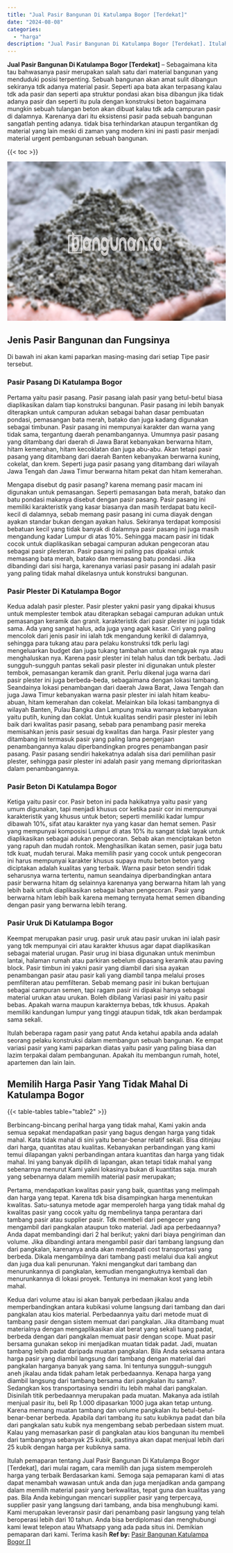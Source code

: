 ```yaml
---
title: "Jual Pasir Bangunan Di Katulampa Bogor [Terdekat]"
date: "2024-08-08"
categories: 
  - "harga"
description: "Jual Pasir Bangunan Di Katulampa Bogor [Terdekat]. Itulah pemaparan tentang Jual Pasir Bangunan Di Katulampa Bogor [Terdekat], dari mulai ragam, cara memil..."
---
```


**Jual Pasir Bangunan Di Katulampa Bogor \[Terdekat\]** – Sebagaimana kita tau bahwasanya pasir merupakan salah satu dari material bangunan yang menduduki posisi terpenting. Sebuah bangunan akan amat sulit dibangun sekiranya tdk adanya material pasir. Seperti apa bata akan terpasang kalau tdk ada pasir dan seperti apa struktur pondasi akan bisa dibangun jika tidak adanya pasir dan seperti itu pula dengan konstruksi beton bagaimana mungkin sebuah tulangan beton akan dibuat kalau tdk ada campuran pasir di dalamnya. Karenanya dari itu eksistensi pasir pada sebuah bangunan sangatlah penting adanya. tidak bisa terhindarkan ataupun tergantikan dg material yang lain meski di zaman yang modern kini ini pasti pasir menjadi material urgent pembangunan sebuah bangunan.

{{< toc >}}

![Jual Pasir Bangunan Di Katulampa Bogor [Terdekat]](/images/jual-pasir-bangunan-53.png)

## Jenis Pasir Bangunan dan Fungsinya

Di bawah ini akan kami paparkan masing-masing dari setiap Tipe pasir tersebut.

### Pasir Pasang Di Katulampa Bogor

Pertama yaitu pasir pasang. Pasir pasang ialah pasir yang betul-betul biasa diaplikasikan dalam tiap konstruksi bangunan. Pasir pasang ini lebih banyak diterapkan untuk campuran adukan sebagai bahan dasar pembuatan pondasi, pemasangan bata merah, batako dan juga kadang digunakan sebagai timbunan. Pasir pasang ini mempunyai karakter dan warna yang tidak sama, tergantung daerah penambangannya. Umumnya pasir pasang yang ditambang dari daerah di Jawa Barat kebanyakan berwarna hitam, hitam kemerahan, hitam kecoklatan dan juga abu-abu. Akan tetapi pasir pasang yang ditambang dari daerah Banten kebanyakan berwarna kuning, cokelat, dan krem. Seperti juga pasir pasang yang ditambang dari wilayah Jawa Tengah dan Jawa Timur berwarna hitam pekat dan hitam kemerahan.

Mengapa disebut dg pasir pasang? karena memang pasir macam ini digunakan untuk pemasangan. Seperti pemasangan bata merah, batako dan batu pondasi makanya disebut dengan pasir pasang. Pasir pasang ini memiliki karakteristik yang kasar biasanya dan masih terdapat batu kecil-kecil di dalamnya, sebab memang pasir pasang ini cuma diayak dengan ayakan standar bukan dengan ayakan halus. Sekiranya terdapat komposisi bebatuan kecil yang tidak banyak di dalamnya pasir pasang ini juga masih mengandung kadar Lumpur di atas 10%. Sehingga macam pasir ini tidak cocok untuk diaplikasikan sebagai campuran adukan pengecoran atau sebagai pasir plesteran. Pasir pasang ini paling pas dipakai untuk memasang bata merah, batako dan memasang batu pondasi. Jika dibandingi dari sisi harga, karenanya variasi pasir pasang ini adalah pasir yang paling tidak mahal dikelasnya untuk konstruksi bangunan.

### Pasir Plester Di Katulampa Bogor

Kedua adalah pasir plester. Pasir plester yakni pasir yang dipakai khusus untuk memplester tembok atau diterapkan sebagai campuran adukan untuk pemasangan keramik dan granit. karakteristik dari pasir plester ini juga tidak sama. Ada yang sangat halus, ada juga yang agak kasar. Ciri yang paling mencolok dari jenis pasir ini ialah tdk mengandung kerikil di dalamnya, sehingga para tukang atau para pelaku konstruksi tdk perlu lagi mengeluarkan budget dan juga tukang tambahan untuk mengayak nya atau menghaluskan nya. Karena pasir plester ini telah halus dan tdk berbatu. Jadi sungguh-sungguh pantas sekali pasir plester ini digunakan untuk plester tembok, pemasangan keramik dan granit. Perlu dikenal juga warna dari pasir plester ini juga berbeda-beda, sebagaimana dengan lokasi tambang. Seandainya lokasi penambangan dari daerah Jawa Barat, Jawa Tengah dan juga Jawa Timur kebanyakan warna pasir plester ini ialah hitam keabu-abuan, hitam kemerahan dan cokelat. Melainkan bila lokasi tambangnya di wilayah Banten, Pulau Bangka dan Lampung maka warnanya kebanyakan yaitu putih, kuning dan coklat. Untuk kualitas sendiri pasir plester ini lebih baik dari kwalitas pasir pasang, sebab para penambang pasir mereka memisahkan jenis pasir sesuai dg kwalitas dan harga. Pasir plester yang ditambang ini termasuk pasir yang paling lama pengerjaan penambangannya kalau diperbandingkan progres penambangan pasir pasang. Pasir pasang sendiri hakekatnya adalah sisa dari pemilihan pasir plester, sehingga pasir plester ini adalah pasir yang memang diprioritaskan dalam penambangannya.

### Pasir Beton Di Katulampa Bogor

Ketiga yaitu pasir cor. Pasir beton ini pada hakikatnya yaitu pasir yang umum digunakan, tapi menjadi khusus cor ketika pasir cor ini mempunyai karakteristik yang khusus untuk beton; seperti memiliki kadar lumpur dibawah 10%, sifat atau karakter nya yang kasar dan hemat semen. Pasir yang mempunyai komposisi Lumpur di atas 10% itu sangat tidak layak untuk diaplikasikan sebagai adukan pengecoran. Sebab akan menciptakan beton yang rapuh dan mudah rontok. Menghasilkan ikatan semen, pasir juga batu tdk kuat, mudah terurai. Maka memilih pasir yang cocok untuk pengecoran ini harus mempunyai karakter khusus supaya mutu beton beton yang diciptakan adalah kualitas yang terbaik. Warna pasir beton sendiri tidak seharusnya warna tertentu, namun seandainya diperbandingkan antara pasir berwarna hitam dg selainnya karenanya yang berwarna hitam lah yang lebih baik untuk diaplikasikan sebagai bahan pengecoran. Pasir yang berwarna hitam lebih baik karena memang ternyata hemat semen dibanding dengan pasir yang berwarna lebih terang.

### Pasir Uruk Di Katulampa Bogor

Keempat merupakan pasir urug. pasir uruk atau pasir urukan ini ialah pasir yang tdk mempunyai ciri atau karakter khusus agar dapat diaplikasikan sebagai material urugan. Pasir urug ini biasa digunakan untuk menimbun lantai, halaman rumah atau parkiran sebelum dipasang keramik atau paving block. Pasir timbun ini yakni pasir yang diambil dari sisa ayakan penambangan pasir atau pasir kali yang diambil tanpa melalui proses pemfilteran atau pemfilteran. Sebab memang pasir ini bukan bertujuan sebagai campuran semen, tapi ragam pasir ini dipakai hanya sebagai material urukan atau urukan. Boleh dibilang Variasi pasir ini yaitu pasir bebas. Apakah warna maupun karakternya bebas, tdk khusus. Apakah memiliki kandungan lumpur yang tinggi ataupun tidak, tdk akan berdampak sama sekali.

Itulah beberapa ragam pasir yang patut Anda ketahui apabila anda adalah seorang pelaku konstruksi dalam membangun sebuah bangunan. Ke empat variasi pasir yang kami paparkan diatas yaitu pasir yang paling biasa dan lazim terpakai dalam pembangunan. Apakah itu membangun rumah, hotel, apartemen dan lain lain.

## Memilih Harga Pasir Yang Tidak Mahal Di Katulampa Bogor

{{< table-tables table="table2" >}}

Berbincang-bincang perihal harga yang tidak mahal, Kami yakin anda semua sepakat mendapatkan pasir yang bagus dengan harga yang tidak mahal. Kata tidak mahal di sini yaitu benar-benar relatif sekali. Bisa ditinjau dari harga, quantitas atau kualitas. Kebanyakan perbandingan yang kami temui dilapangan yakni perbandingan antara kuantitas dan harga yang tidak mahal. Ini yang banyak dipilih di lapangan, akan tetapi tidak mahal yang sebenarnya menurut Kami yakni lokasinya bukan di kuantitas saja. murah yang sebenarnya dalam memilih material pasir merupakan;

Pertama, mendapatkan kwalitas pasir yang baik, quantitas yang melimpah dan harga yang tepat. Karena tdk bisa disampingkan harga menentukan kwalitas. Satu-satunya metode agar memperoleh harga yang tidak mahal dg kwalitas pasir yang cocok yaitu dg membelinya tanpa perantara dari tambang pasir atau supplier pasir. Tdk membeli dari pengecer yang mengambil dari pangkalan ataupun toko material. Jadi apa perbedaannya? Anda dapat membandingi dari 2 hal berikut; yakni dari biaya pengiriman dan volume. Jika dibandingi antara mengambil pasir dari tambang langsung dan dari pangkalan, karenanya anda akan mendapati cost transportasi yang berbeda. Dikala mengambilnya dari tambang pasti melalui dua kali angkut dan juga dua kali penurunan. Yakni mengangkut dari tambang dan menurunkannya di pangkalan, kemudian mengangkutnya kembali dan menurunkannya di lokasi proyek. Tentunya ini memakan kost yang lebih mahal.

Kedua dari volume atau isi akan banyak perbedaan jikalau anda memperbandingkan antara kubikasi volume langsung dari tambang dan dari pangkalan atau kios material. Perbedaannya yaitu dari metode muat di tambang pasir dengan sistem memuat dari pangkalan. Jika ditambang muat materialnya dengan mengaplikasikan alat berat yang sekali tuang padat, berbeda dengan dari pangkalan memuat pasir dengan scope. Muat pasir bersama gunakan sekop ini menjadikan muatan tidak padat. Jadi, muatan tambang lebih padat daripada muatan pangkalan. Bila Anda seksama antara harga pasir yang diambil langsung dari tambang dengan material dari pangkalan harganya banyak yang sama. Ini tentunya sungguh-sungguh aneh jikalau anda tidak paham letak perbedaannya. Kenapa harga yang diambil langsung dari tambang bersama dari pangkalan itu sama?. Sedangkan kos transportasinya sendiri itu lebih mahal dari pangkalan. Disinilah titik perbedaannya merupakan pada muatan. Makanya ada istilah menjual pasir itu, beli Rp 1.000 dipasarkan 1000 juga akan tetap untung. Karena memang muatan tambang dan volume pangkalan itu betul-betul-benar-benar berbeda. Apabila dari tambang itu satu kubiknya padat dan bila dari pangkalan satu kubik nya mengembang sebab perbedaan sistem muat. Kalau yang memasarkan pasir di pangkalan atau kios bangunan itu membeli dari tambangnya sebanyak 25 kubik, pastinya akan dapat menjual lebih dari 25 kubik dengan harga per kubiknya sama.

Itulah pemaparan tentang Jual Pasir Bangunan Di Katulampa Bogor \[Terdekat\], dari mulai ragam, cara memilih dan juga sistem memperoleh harga yang terbaik Berdasarkan kami. Semoga saja pemaparan kami di atas dapat menambah wawasan untuk anda dan juga menjadikan anda gampang dalam memilih material pasir yang berkwalitas, tepat guna dan kualitas yang pas. Bila Anda kebingungan mencari supplier pasir yang terpercaya, supplier pasir yang langsung dari tambang, anda bisa menghubungi kami. Kami merupakan leveransir pasir dari penambang pasir langsung yang telah beroperasi lebih dari 10 tahun. Anda bisa berdiplomasi dan menghubungi kami lewat telepon atau Whatsapp yang ada pada situs ini. Demikian pemaparan dari kami. Terima kasih
**Ref by:** [Pasir Bangunan Katulampa Bogor []](https://id.wikipedia.org/wiki/Pasir)
